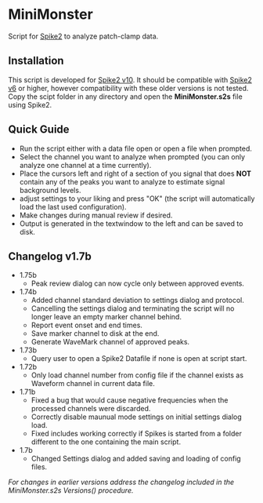 # MiniMonster
Script for [Spike2](https://ced.co.uk/products/spkovin) to analyze patch-clamp data.

## Installation
This script is developed for [Spike2 v10](https://ced.co.uk/products/spike2history/10). It should be compatible with [Spike2 v6](https://ced.co.uk/products/spike2history/6) or higher, however compatibility with these older versions is not tested.  
Copy the scipt folder in any directory and open the **MiniMonster.s2s** file using Spike2.

## Quick Guide
- Run the script either with a data file open or open a file when prompted.
- Select the channel you want to analyze when prompted (you can only analyze one channel at a time currently).
- Place the cursors left and right of a section of you signal that does **NOT** contain any of the peaks you want to analyze to estimate signal background levels.
- adjust settings to your liking and press "OK" (the script will automatically load the last used configuration).
- Make changes during manual review if desired.
- Output is generated in the textwindow to the left and can be saved to disk.


## Changelog v1.7b
* 1.75b
  - Peak review dialog can now cycle only between approved events.
* 1.74b
  - Added channel standard deviation to settings dialog and protocol.
  - Cancelling the settings dialog and terminating the script will no longer leave an empty marker channel behind.
  - Report event onset and end times.
  - Save marker channel to disk at the end.
  - Generate WaveMark channel of approved peaks.
* 1.73b
  - Query user to open a Spike2 Datafile if none is open at script start.
* 1.72b
  - Only load channel number from config file if the channel exists as Waveform channel in current data file.  
* 1.71b
  - Fixed a bug that would cause negative frequencies when the processed channels were discarded.
  - Correctly disable maunual mode settings on initial settings dialog load.
  - Fixed includes working correctly if Spikes is started from a folder different to the one containing the main script.
* 1.7b
  - Changed Settings dialog and  added saving and loading of config files.

_For changes in earlier versions address the changelog included in the MiniMonster.s2s Versions() procedure._